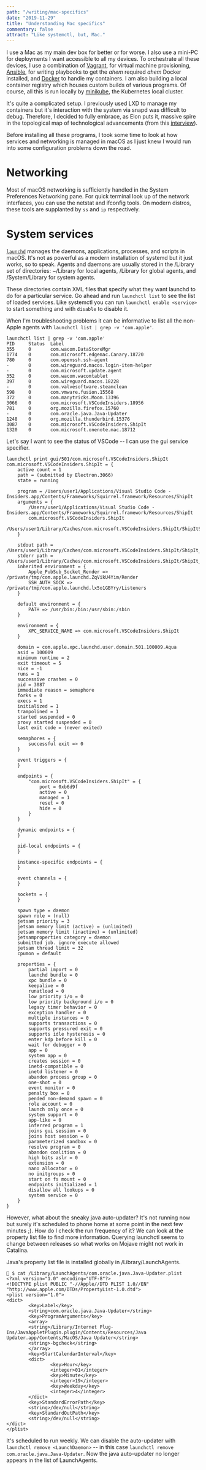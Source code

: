 ```yaml
---
path: "/writing/mac-specifics"
date: "2019-11-29"
title: "Understanding Mac specifics"
commentary: false
attract: "Like systemctl, but, Mac."
---
```


I use a Mac as my main dev box for better or for worse.  I also use a mini-PC for deployments I want accessible to all my devices.  To orchestrate all these devices, I use a combination of [Vagrant](https://www.vagrantup.com/intro/index.html), for virtual machine provisioning, [Ansible](https://www.ansible.com/), for writing playbooks to get the *ahem* required *ahem* Docker installed, and [Docker](https://www.docker.com/) to handle my containers.  I am also building a local container registry which houses custom builds of various programs.  Of course, all this is run locally by [minikube](https://github.com/kubernetes/minikube), the Kubernetes local cluster.

It's quite a complicated setup.  I previously used LXD to manage my containers but it's interaction with the system via snapd was difficult to debug.  Therefore, I decided to fully embrace, as Elon puts it, massive spire in the topological map of technological advancements (from this [interview](https://www.youtube.com/watch?v=f3lUEnMaiAU)).

Before installing all these programs, I took some time to look at how services and networking is managed in macOS as I just knew I would run into some configuration problems down the road.

# Networking
Most of macOS networking is sufficiently handled in the System Preferences Networking pane.  For quick terminal look up of the network interfaces, you can use the netstat and ifconfig tools.  On modern distros, these tools are supplanted by `ss` and `ip` respectively.

# System services
[`launchd`](https://www.launchd.info/) manages the daemons, applications, processes, and scripts in macOS.  It's not as powerful as a modern installation of systemd but it just works, so to speak.  Agents and daemons are usually stored in the /Library set of directories: ~/Library for local agents, /Library for global agents, and /System/Library for system agents.

These directories contain XML files that specify what they want launchd to do for a particular service.  Go ahead and run `launchctl list` to see the list of loaded services.  Like systemctl you can run `launchctl enable <service>` to start something and with `disable` to disable it.

When I'm troubleshooting problems it can be informative to list all the non-Apple agents with `launchctl list | grep -v 'com.apple'`.

```
launchctl list | grep -v 'com.apple'
PID     Status  Label
355     0       com.wacom.DataStoreMgr
1774    0       com.microsoft.edgemac.Canary.18720
780     0       com.openssh.ssh-agent
-       0       com.wireguard.macos.login-item-helper
-       0       com.microsoft.update.agent
352     0       com.wacom.wacomtablet
397     0       com.wireguard.macos.18228
-       0       com.valvesoftware.steamclean
598     0       com.vmware.fusion.15568
372     0       com.manytricks.Moom.13396
3066    0       com.microsoft.VSCodeInsiders.18956
781     0       org.mozilla.firefox.15760
-       0       com.oracle.java.Java-Updater
1248    0       org.mozilla.thunderbird.15376
3087    0       com.microsoft.VSCodeInsiders.ShipIt
1320    0       com.microsoft.onenote.mac.18712
```

Let's say I want to see the status of VSCode -- I can use the gui service specifier.
```
launchctl print gui/501/com.microsoft.VSCodeInsiders.ShipIt
com.microsoft.VSCodeInsiders.ShipIt = {
	active count = 1
	path = (submitted by Electron.3066)
	state = running

	program = /Users/user1/Applications/Visual Studio Code - Insiders.app/Contents/Frameworks/Squirrel.framework/Resources/ShipIt
	arguments = {
		/Users/user1/Applications/Visual Studio Code - Insiders.app/Contents/Frameworks/Squirrel.framework/Resources/ShipIt
		com.microsoft.VSCodeInsiders.ShipIt
		/Users/user1/Library/Caches/com.microsoft.VSCodeInsiders.ShipIt/ShipItState.plist
	}

	stdout path = /Users/user1/Library/Caches/com.microsoft.VSCodeInsiders.ShipIt/ShipIt_stdout.log
	stderr path = /Users/user1/Library/Caches/com.microsoft.VSCodeInsiders.ShipIt/ShipIt_stderr.log
	inherited environment = {
		Apple_PubSub_Socket_Render => /private/tmp/com.apple.launchd.ZqVikU4Yim/Render
		SSH_AUTH_SOCK => /private/tmp/com.apple.launchd.lx5o1GBYry/Listeners
	}

	default environment = {
		PATH => /usr/bin:/bin:/usr/sbin:/sbin
	}

	environment = {
		XPC_SERVICE_NAME => com.microsoft.VSCodeInsiders.ShipIt
	}

	domain = com.apple.xpc.launchd.user.domain.501.100009.Aqua
	asid = 100009
	minimum runtime = 2
	exit timeout = 5
	nice = -1
	runs = 1
	successive crashes = 0
	pid = 3087
	immediate reason = semaphore
	forks = 0
	execs = 1
	initialized = 1
	trampolined = 1
	started suspended = 0
	proxy started suspended = 0
	last exit code = (never exited)

	semaphores = {
		successful exit => 0
	}

	event triggers = {
	}

	endpoints = {
		"com.microsoft.VSCodeInsiders.ShipIt" = {
			port = 0xb6d9f
			active = 0
			managed = 1
			reset = 0
			hide = 0
		}
	}

	dynamic endpoints = {
	}

	pid-local endpoints = {
	}

	instance-specific endpoints = {
	}

	event channels = {
	}

	sockets = {
	}

	spawn type = daemon
	spawn role = (null)
	jetsam priority = 3
	jetsam memory limit (active) = (unlimited)
	jetsam memory limit (inactive) = (unlimited)
	jetsamproperties category = daemon
	submitted job. ignore execute allowed
	jetsam thread limit = 32
	cpumon = default

	properties = {
		partial import = 0
		launchd bundle = 0
		xpc bundle = 0
		keepalive = 0
		runatload = 0
		low priority i/o = 0
		low priority background i/o = 0
		legacy timer behavior = 0
		exception handler = 0
		multiple instances = 0
		supports transactions = 0
		supports pressured exit = 0
		supports idle hysteresis = 0
		enter kdp before kill = 0
		wait for debugger = 0
		app = 0
		system app = 0
		creates session = 0
		inetd-compatible = 0
		inetd listener = 0
		abandon process group = 0
		one-shot = 0
		event monitor = 0
		penalty box = 0
		pended non-demand spawn = 0
		role account = 0
		launch only once = 0
		system support = 0
		app-like = 0
		inferred program = 1
		joins gui session = 0
		joins host session = 0
		parameterized sandbox = 0
		resolve program = 0
		abandon coalition = 0
		high bits aslr = 0
		extension = 0
		nano allocator = 0
		no initgroups = 0
		start on fs mount = 0
		endpoints initialized = 1
		disallow all lookups = 0
		system service = 0
	}
}
```

However, what about the sneaky java auto-updater?  It's not running now but surely it's scheduled to phone home at some point in the next few minutes ;).  How do I check the run frequency of it?  We can look at the property list file to find more information.  Querying launchctl seems to change between releases so what works on Mojave might not work in Catalina.

Java's property list file is installed globally in /Library/LaunchAgents.
```
 $ cat /Library/LaunchAgents/com.oracle.java.Java-Updater.plist 
<?xml version="1.0" encoding="UTF-8"?>
<!DOCTYPE plist PUBLIC "-//Apple//DTD PLIST 1.0//EN" "http://www.apple.com/DTDs/PropertyList-1.0.dtd">
<plist version="1.0">
<dict>
        <key>Label</key>
        <string>com.oracle.java.Java-Updater</string>
        <key>ProgramArguments</key>
        <array>
        <string>/Library/Internet Plug-Ins/JavaAppletPlugin.plugin/Contents/Resources/Java Updater.app/Contents/MacOS/Java Updater</string>
        <string>-bgcheck</string>
        </array>
        <key>StartCalendarInterval</key>
        <dict>
                <key>Hour</key>
                <integer>01</integer>
                <key>Minute</key>
                <integer>19</integer>
                <key>Weekday</key>
                <integer>4</integer>
        </dict>
        <key>StandardErrorPath</key>
        <string>/dev/null</string>
        <key>StandardOutPath</key>
        <string>/dev/null</string>
</dict>
</plist>
```

It's scheduled to run weekly.  We can disable the auto-updater with `launchctl remove <LaunchDaemon>` -- in this case `launchctl remove com.oracle.java.Java-Updater`.  Now the java auto-updater no longer appears in the list of LaunchAgents.